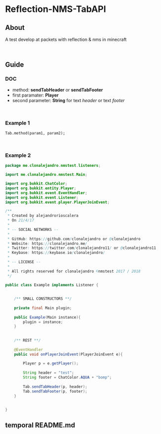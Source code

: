 # Reflection-NMS-TabAPI

## About
A test develop at packets with reflection &amp; nms in minecraft

<br>

## Guide 

### DOC

- method: **sendTabHeader** or **sendTabFooter**
- first paramater: **Player**
- second parameter: **String** for text *header* or text *footer*

<br>

### Example 1

`Tab.method(param1, param2);`

<br>

### Example 2

```java
package me.clonalejandro.nmstest.listeners;

import me.clonalejandro.nmstest.Main;

import org.bukkit.ChatColor;
import org.bukkit.entity.Player;
import org.bukkit.event.EventHandler;
import org.bukkit.event.Listener;
import org.bukkit.event.player.PlayerJoinEvent;

/**
 * Created by alejandrorioscalera
 * On 21/4/17
 *
 * -- SOCIAL NETWORKS --
 *
 * GitHub: https://github.com/clonalejandro or @clonalejandro
 * Website: https://clonalejandro.me/
 * Twitter: https://twitter.com/clonalejandro11/ or @clonalejandro11
 * Keybase: https://keybase.io/clonalejandro/
 *
 * -- LICENSE --
 *
 * All rights reserved for clonalejandro ©nmstest 2017 / 2018
 */

public class Example implements Listener {
    
    
    /** SMALL CONSTRUCTORS **/
    
    private final Main plugin;
    
    public Example(Main instance){
        plugin = instance;
    }
    
    
    /** REST **/
    
    @EventHandler
    public void onPlayerJoinEvent(PlayerJoinEvent e){
        
        Player p = e.getPlayer();
        
        String header = "test";
        String footer = ChatColor.AQUA + "bomp";
        
        Tab.sendTabHeader(p, header);
        Tab.sendTabFooter(p, footer);
    }
    
    
}
```

## temporal README.md

<br>
